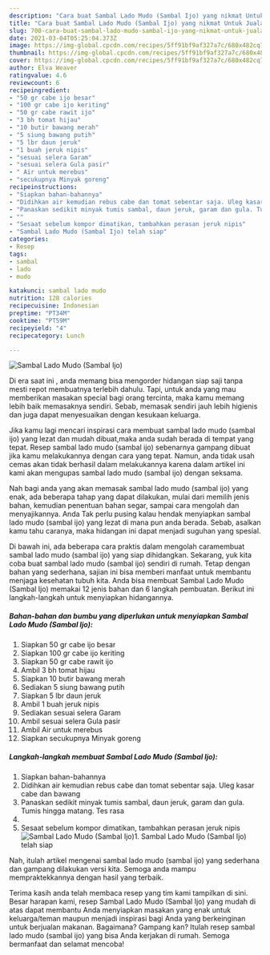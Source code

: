 ```yaml
---
description: "Cara buat Sambal Lado Mudo (Sambal Ijo) yang nikmat Untuk Jualan"
title: "Cara buat Sambal Lado Mudo (Sambal Ijo) yang nikmat Untuk Jualan"
slug: 700-cara-buat-sambal-lado-mudo-sambal-ijo-yang-nikmat-untuk-jualan
date: 2021-03-04T05:25:04.373Z
image: https://img-global.cpcdn.com/recipes/5ff91bf9af327a7c/680x482cq70/sambal-lado-mudo-sambal-ijo-foto-resep-utama.jpg
thumbnail: https://img-global.cpcdn.com/recipes/5ff91bf9af327a7c/680x482cq70/sambal-lado-mudo-sambal-ijo-foto-resep-utama.jpg
cover: https://img-global.cpcdn.com/recipes/5ff91bf9af327a7c/680x482cq70/sambal-lado-mudo-sambal-ijo-foto-resep-utama.jpg
author: Elva Weaver
ratingvalue: 4.6
reviewcount: 6
recipeingredient:
- "50 gr cabe ijo besar"
- "100 gr cabe ijo keriting"
- "50 gr cabe rawit ijo"
- "3 bh tomat hijau"
- "10 butir bawang merah"
- "5 siung bawang putih"
- "5 lbr daun jeruk"
- "1 buah jeruk nipis"
- "sesuai selera Garam"
- "sesuai selera Gula pasir"
- " Air untuk merebus"
- "secukupnya Minyak goreng"
recipeinstructions:
- "Siapkan bahan-bahannya"
- "Didihkan air kemudian rebus cabe dan tomat sebentar saja. Uleg kasar cabe dan bawang"
- "Panaskan sedikit minyak tumis sambal, daun jeruk, garam dan gula. Tumis hingga matang. Tes rasa"
- ""
- "Sesaat sebelum kompor dimatikan, tambahkan perasan jeruk nipis"
- "Sambal Lado Mudo (Sambal Ijo) telah siap"
categories:
- Resep
tags:
- sambal
- lado
- mudo

katakunci: sambal lado mudo 
nutrition: 128 calories
recipecuisine: Indonesian
preptime: "PT34M"
cooktime: "PT59M"
recipeyield: "4"
recipecategory: Lunch

---
```



![Sambal Lado Mudo (Sambal Ijo)](https://img-global.cpcdn.com/recipes/5ff91bf9af327a7c/680x482cq70/sambal-lado-mudo-sambal-ijo-foto-resep-utama.jpg)

Di era  saat ini , anda memang bisa mengorder hidangan siap saji tanpa mesti repot membuatnya terlebih dahulu. Tapi, untuk anda yang mau memberikan masakan special bagi orang tercinta, maka kamu memang lebih baik memasaknya sendiri. Sebab, memasak sendiri jauh lebih higienis dan juga dapat menyesuaikan dengan kesukaan keluarga.

Jika kamu lagi mencari inspirasi cara membuat sambal lado mudo (sambal ijo) yang lezat dan mudah dibuat,maka anda sudah berada di tempat yang tepat. Resep sambal lado mudo (sambal ijo)  sebenarnya gampang dibuat jika kamu melakukannya dengan cara yang tepat. Namun, anda tidak usah cemas akan tidak berhasil dalam melakukannya 
karena dalam artikel ini kami akan mengupas sambal lado mudo (sambal ijo) dengan seksama.  



Nah bagi anda yang akan memasak sambal lado mudo (sambal ijo) yang enak, ada beberapa tahap yang dapat dilakukan, mulai dari memilih jenis bahan, kemudian penentuan bahan segar, sampai cara mengolah dan menyajikannya. Anda Tak perlu pusing kalau hendak menyiapkan sambal lado mudo (sambal ijo) yang lezat di mana pun anda berada. Sebab, asalkan kamu  tahu caranya, maka hidangan ini dapat menjadi suguhan yang spesial.

Di bawah ini, ada beberapa cara praktis  dalam mengolah caramembuat sambal lado mudo (sambal ijo) yang siap dihidangkan. Sekarang, yuk kita coba buat sambal lado mudo (sambal ijo) sendiri di rumah. Tetap dengan bahan yang sederhana, sajian ini bisa memberi manfaat untuk membantu menjaga kesehatan tubuh kita. Anda bisa membuat Sambal Lado Mudo (Sambal Ijo) memakai 12 jenis bahan dan 6 langkah pembuatan. Berikut ini langkah-langkah untuk menyiapkan hidangannya.

<!--inarticleads1-->

##### Bahan-bahan dan bumbu yang diperlukan untuk menyiapkan Sambal Lado Mudo (Sambal Ijo):

1. Siapkan 50 gr cabe ijo besar
1. Siapkan 100 gr cabe ijo keriting
1. Siapkan 50 gr cabe rawit ijo
1. Ambil 3 bh tomat hijau
1. Siapkan 10 butir bawang merah
1. Sediakan 5 siung bawang putih
1. Siapkan 5 lbr daun jeruk
1. Ambil 1 buah jeruk nipis
1. Sediakan sesuai selera Garam
1. Ambil sesuai selera Gula pasir
1. Ambil  Air untuk merebus
1. Siapkan secukupnya Minyak goreng




<!--inarticleads2-->

##### Langkah-langkah membuat Sambal Lado Mudo (Sambal Ijo):

1. Siapkan bahan-bahannya
1. Didihkan air kemudian rebus cabe dan tomat sebentar saja. Uleg kasar cabe dan bawang
1. Panaskan sedikit minyak tumis sambal, daun jeruk, garam dan gula. Tumis hingga matang. Tes rasa
1. 
1. Sesaat sebelum kompor dimatikan, tambahkan perasan jeruk nipis
<img src="//assets-global.cpcdn.com/assets/icons/button_play-2c75c40dde080a61004c1f40b05d8f140eaff45d7e9e6481dc71c63d2e7c4909.png" alt="Sambal Lado Mudo (Sambal Ijo)">1. Sambal Lado Mudo (Sambal Ijo) telah siap




Nah, itulah artikel mengenai  sambal lado mudo (sambal ijo)  yang sederhana dan gampang dilakukan versi kita. Semoga anda mampu mempraktekkannya dengan hasil yang terbaik. 

Terima kasih anda telah membaca resep yang tim kami tampilkan di sini. Besar harapan kami, resep  Sambal Lado Mudo (Sambal Ijo) yang mudah di atas dapat membantu Anda menyiapkan masakan yang enak untuk keluarga/teman maupun menjadi inspirasi bagi Anda yang berkeinginan untuk berjualan makanan. Bagaimana? Gampang kan? Itulah resep sambal lado mudo (sambal ijo) yang bisa Anda kerjakan di rumah. Semoga bermanfaat dan selamat mencoba!

